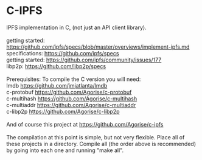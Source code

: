 # C-IPFS
IPFS implementation in C, (not just an API client library).<br>
<br>
getting started: https://github.com/ipfs/specs/blob/master/overviews/implement-ipfs.md <br>
specifications: https://github.com/ipfs/specs <br>
getting started: https://github.com/ipfs/community/issues/177 <br> 
libp2p: https://github.com/libp2p/specs <br>
<br>
Prerequisites: To compile the C version you will need:<br>
lmdb https://github.com/jmjatlanta/lmdb<br>
c-protobuf https://github.com/Agorise/c-protobuf<br>
c-multihash https://github.com/Agorise/c-multihash<br>
c-multiaddr https://github.com/Agorise/c-multiaddr<br>
c-libp2p https://github.com/Agorise/c-libp2p<br>
<br>
And of course this project at https://github.com/Agorise/c-ipfs<br>
<br>
The compilation at this point is simple, but not very flexible. Place all of these projects in a directory. Compile all (the order above is recommended) by going into each one and running "make all".
